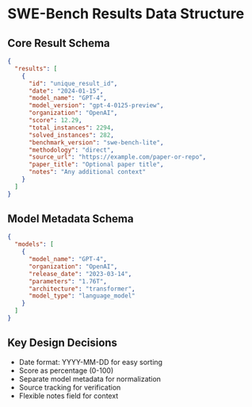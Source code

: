 # SWE-Bench Results Data Structure

## Core Result Schema

```json
{
  "results": [
    {
      "id": "unique_result_id",
      "date": "2024-01-15",
      "model_name": "GPT-4",
      "model_version": "gpt-4-0125-preview",
      "organization": "OpenAI",
      "score": 12.29,
      "total_instances": 2294,
      "solved_instances": 282,
      "benchmark_version": "swe-bench-lite",
      "methodology": "direct",
      "source_url": "https://example.com/paper-or-repo",
      "paper_title": "Optional paper title",
      "notes": "Any additional context"
    }
  ]
}
```

## Model Metadata Schema

```json
{
  "models": [
    {
      "model_name": "GPT-4",
      "organization": "OpenAI",
      "release_date": "2023-03-14",
      "parameters": "1.76T",
      "architecture": "transformer",
      "model_type": "language_model"
    }
  ]
}
```

## Key Design Decisions
- Date format: YYYY-MM-DD for easy sorting
- Score as percentage (0-100)
- Separate model metadata for normalization
- Source tracking for verification
- Flexible notes field for context